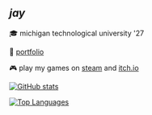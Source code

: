 ## *jay*

🎓 michigan technological university '27

📎 [portfolio](https://JayHawkinsMTU.github.io)

🎮 play my games on [steam](https://store.steampowered.com/search/?developer=Jay%20Hawkins) and [itch.io](https://jayhawkinsmtu.itch.io)

[![GitHub stats](https://github-readme-stats.vercel.app/api/?username=JayHawkinsMTU&show_icons=true&theme=gruvbox)](https://github.com/JayHawkinsMTU)

[![Top Languages](https://github-readme-stats.vercel.app/api/top-langs/?username=JayHawkinsMTU&show_icons=true&theme=gruvbox&layout=compact)](https://github.com/JayHawkinsMTU)

